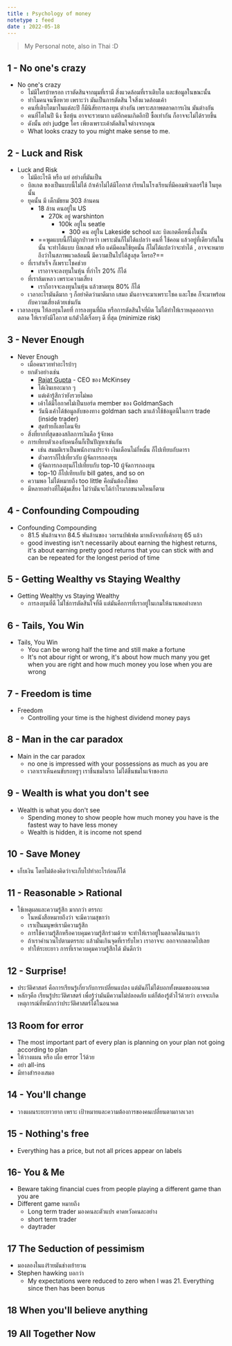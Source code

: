 ```yaml
---
title : Psychology of money
notetype : feed
date : 2022-05-18
---
```


> My Personal note, also in Thai :D

## 1 -  No one's crazy
- No one's crazy
	- ไม่มีใครบ้าหรอก เราตัดสินจากมุมที่เรามี สิ่งแวดล้อมที่เราเติบโต และข้อมูลในขณะนั้น
	- ทำไมคนจนซื้อหวย เพราะว่า มันเป็นการตัดสิน ใจสิ่งแวดล้อมเค้า
	- คนที่เติบโตมาในแต่ละปี ก็มีนิสัยการลงทุน ต่างกัน เพราะสภาพตลาดการเงิน มันต่างกัน
	- คนที่โตในปี นึง ซื้อหุ้น อาจจะรวยมาก แต่อีกคนเกิดอีกปี ซื้อเท่ากัน ก็อาจจะไม่ได้รวยขึ้น
	- ดังนั้น อย่า judge ใคร เพียงเพราะเค้าตัดสินใจต่างจากคุณ
	- What looks crazy to you might make sense to me.

## 2 - Luck and Risk
- Luck and Risk
	- ไม่มีอะไรดี หรือ แย่ อย่างที่มันเป็น
	- บิลเกต ของเป็นแบบนี้ไม่ได้ ถ้าเค้าไม่ได้มีโอกาส เรียนในโรงเรียนที่มีคอมพิวเตอร์ใช้ ในยุคนั้น
	- ยุคนั้น มี เด็กมัธยม 303 ล้านคน
		- 18 ล้าน คนอยู่ใน US
			-  270k อยู่ warshinton
				- 100k อยู่ใน seatle
					- 300 คน อยู่ใน Lakeside school และ บิลเกตคือหนึ่งในนั้น
		- ==พูดแบบนี้ก็ไม่ถูกป่าวหว่า เพราะมันก็ไม่ได้แปลว่า คนที่ ใช้คอม แล้วอยู่ที่เดียวกันในนั้น จะทำได้แบบ บิลเกตส์ หรือ แค่มีคอมใช้ยุคนั้น ก็ไม่ได้แปลว่าจะทำได้ , อาจจะหมายถึงว่าในสภาพแวดล้อมนี้ มีความเป็นไปได้สูงสุด งี้หรอ?==
	- ที่เราสำเร็จ ก็เพราะโชคช่วย
		- เราอาจจะลงทุนในหุ้น ที่กำไร 20% ก็ได้
	- ที่เราล้มเหลว เพราะความเสี่ยง
		- เราก็อาจจะลงทุนในหุ้น แล้วขาดทุน 80% ก็ได้
	- เวลาอะไรมันดีมาก ๆ ก็อย่าคิดว่ามาดีมาก เสมอ มันอาจจะมาเพราะโชค และโชค ก็จะมาพร้อมกับความเสี่ยงด้วยเช่นกัน
- เวลาลงทุน ให้ลงทุนโดยที่ การลงทุนที่ผิด หรือการตัดสินใจที่ผิด ไม่ได้ทำให้เราหลุดออกจากตลาด ให้เรายังมีโอกาส แก้ตัวได้เรื่อยๆ ดี ที่สุด (minimize risk)


## 3 - Never Enough
- Never Enough
	- เมื่อคนรวยทำอะไรบ้าๆ
	- ยกตัวอย่างเช่น
		- [Rajat Gupta](https://en.wikipedia.org/wiki/Rajat_Gupta) - CEO ของ McKinsey
		- ได้เงินเยอะมาก ๆ
		- แต่เค้ารู้สึกว่ายังรวยไม่พอ
		- เค้าได้มีโอกาศไม่เป็นบอร์ด member ของ GoldmanSach
		- วันนึงเค้าได้ข้อมูลลับของทาง goldman sach มาแล้วใช้ข้อมูลนีในการ trade (inside trader)
		- สุดท้ายก็เลยโดนจับ
	- สิ่งที่ยากที่สุดของสกิลการเงินคือ รู้จักพอ
	- การเทียบตัวเองกับคนอื่นก็เป็นปัญหาเช่นกัน
		- เช่น สมมติเราเป็นพนักงานประจำ เงินเดือนไม่กี่หมื่น ก็ไปเทียบกับดารา
		- ตัวดาราก็ไปเที่ยวกับ ผู้จัดการกองทุน
		- ผู้จัดการกองทุนก็ไปเทียบกับ top-10 ผู้จัดการกองทุน
		- top-10 ก็ไปเทียบกับ bill gates, and so on
	- ความพอ ไม่ได้หมายถึง too little คือมันต้องใช้พอ
	- มีหลายอย่างที่ไม่คุ้มเสี่ยง ไม่ว่ามันจะได้กำไรมากขนาดไหนก็ตาม

## 4 - Confounding Compouding
- Confounding Compounding
	- 81.5 พันล้านจาก 84.5 พันล้านของ วอเรนบัฟเฟต มาหลังจากที่เค้าอายุ 65 แล้ว
	- good investing isn't necessarily about earning the highest returns, it's about earning pretty good returns that you can stick with and can be repeated for the longest period of time

## 5 - Getting Wealthy vs Staying Wealthy
- Getting Wealthy vs Staying Wealthy
	- การลงทุนที่ดี ไม่ใช่การตัดสินใจที่ดี แต่มันคือการที่เราอยู่ในเกมให้นานพอต่างหาก

## 6 - Tails, You Win
- Tails, You Win
	- You can be wrong half the time and still make a fortune
	- It's not abour right or wrong, it's about how much many you get when you are right and how much money you lose when you are wrong

## 7 - Freedom is time
- Freedom
	- Controlling your time is the highest dividend money pays

## 8 - Man in the car paradox
- Main in the car paradox
	- no one is impressed with your possessions as much as you are
	- เวลาเราเห็นคนขับรถหรูๆ เราชื่นชมในรถ ไม่ได้ชื่นชมในเจ้าของรถ

## 9 - Wealth is what you don't see
- Wealth is what you don't see
	- Spending money to show people how much money you have is the fastest way to have less money
	- Wealth is hidden, it is income not spend

## 10 - Save Money
- เก็บเงิน โดยไม่ต้องคิดว่าจะเก็บไปทำอะไรก่อนก็ได้

## 11 - Reasonable > Rational
- ใช้เหตุผลและความรู้สึก มากกว่า ตรรกะ
	- ในหนังสือหมายถึงว่า จะมีความสุขกว่า
	- เราเป็นมนุษย์เรามีความรู้สึก
	- การใช้ความรู้สึกหรือควบคุมความรู้สึกร่วมด้วย จะทำให้เราอยู่ในตลาดได้นานกว่า
	- ถ้าเราคำนวนไปตามตรรกะ แล้วมันเกินจุดที่เรารับไหว เราอาจจะ ออกจากตลาดไปเลย
	- ทำให้ระยะยาว การที่เราควบคุมความรู้สึกได้ มันดีกว่า

## 12 - Surprise!
- ประวัติศาสตร์ คือการเรียนรู้เกี่ยวกับการเปลี่ยนแปลง แต่มันก็ไม่ได้บอกทั้งหมดของอนาคต
- หลักๆคือ เรียนรู้ประวัติศาสตร์ เพื่อรู้ว่ามันมีความไม่ปลอดภัย แต่ก็ต้องรู้ตัวไว้ด้วยว่า อาจจะเกิดเหตุการณ์ที่หนักกว่าประวัติศาสตร์ได้ในอนาคต

## 13 Room for error
- The most important part of every plan is planning on your plan not going according to plan
- ให้วางแผน หรือ เผื่อ error ไว้ด้วย
- อย่า all-ins
- มีทางสำรองเสมอ

## 14 - You'll change
- วางแผนระยะยาวยาก เพราะ เป้าหมายและความต้องการของคนเปลี่ยนตามกาลเวลา

## 15 - Nothing's free
- Everything has a price, but not all prices appear on labels

## 16- You & Me
- Beware taking financial cues from people playing a different game than you are
- Different game หมายถึง
	- Long term trader มองคนละตัวแปร คาดหวังคนละอย่าง
	- short term trader
	- daytrader

## 17 The Seduction of pessimism
- มองลองในแง่ร้ายมันช่างเย้ายวน
- Stephen hawking บอกว่า
	- My expectations were reduced to zero when I was 21. Everything since then has been bonus

## 18 When you'll believe anything


## 19 All Together Now

